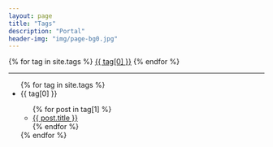 ```yaml
---
layout: page
title: "Tags"
description: "Portal" 
header-img: "img/page-bg0.jpg" 
---
```


<div id='tag_cloud'>
  {% for tag in site.tags %}
    <a href="#{{ tag[0] }}" title="{{ tag[0] }}">{{ tag[0] }}</a>
  {% endfor %}
</div>

---

<ul id='tag_list'>
{% for tag in site.tags %}
  <li class='tag_item' id='{{ tag[0] }}'>
    <span class='tag_name'>{{ tag[0] }}</span>
    <span>
      <ul>
      {% for post in tag[1] %}
        <li class='tag_post'><a href="{{ post.url }}" title="{{ post.title }}">{{ post.title }}</a></li>
      {% endfor %}
      </ul>
    </span>
  </li>
{% endfor %}
</ul>

<script src="/js/jquery.min.js" type="text/javascript" charset="utf-8"></script> 